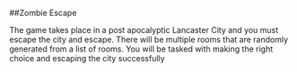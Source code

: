 ##Zombie Escape

The game takes place in a post apocalyptic Lancaster City and you must escape the
city and escape. There will be multiple rooms that are randomly generated from a list of rooms.
You will be tasked with making the right choice and escaping the city successfully
